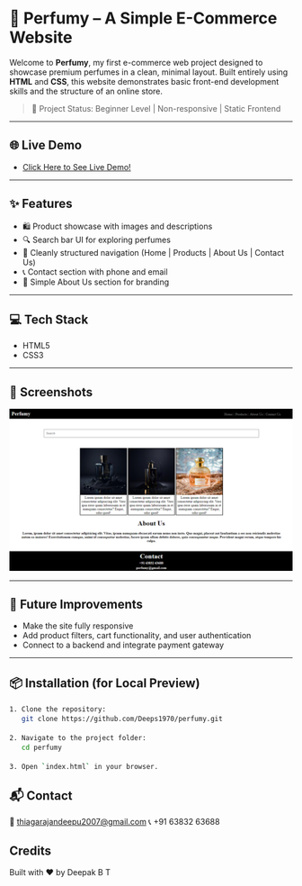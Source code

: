 # 🧴 Perfumy – A Simple E-Commerce Website

Welcome to **Perfumy**, my first e-commerce web project designed to showcase premium perfumes in a clean, minimal layout. Built entirely using **HTML** and **CSS**, this website demonstrates basic front-end development skills and the structure of an online store.

> 🚀 Project Status: Beginner Level | Non-responsive | Static Frontend

---

## 🌐 Live Demo

- [Click Here to See Live Demo!](https://deeps1970.github.io/Netflix-Clone/)

---

## ✨ Features

- 🛍️ Product showcase with images and descriptions  
- 🔍 Search bar UI for exploring perfumes  
- 📄 Cleanly structured navigation (Home | Products | About Us | Contact Us)  
- 📞 Contact section with phone and email  
- 🧠 Simple About Us section for branding  

---

## 💻 Tech Stack

- HTML5  
- CSS3  

---

## 📸 Screenshots

![Homepage Screenshot](./perfumy.png)

---

## 🚧 Future Improvements

- Make the site fully responsive  
- Add product filters, cart functionality, and user authentication  
- Connect to a backend and integrate payment gateway  

---

## 📦 Installation (for Local Preview)

```bash
1. Clone the repository:
   git clone https://github.com/Deeps1970/perfumy.git

2. Navigate to the project folder:
   cd perfumy

3. Open `index.html` in your browser.
```
## 📬 Contact
📧 thiagarajandeepu2007@gmail.com
📞 +91 63832 63688

## Credits

Built with ❤️ by Deepak B T
